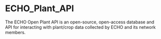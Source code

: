# ECHO_Plant_API
The ECHO Open Plant API is an open-source, open-access database and API for interacting with plant/crop data collected by ECHO and its network members.
